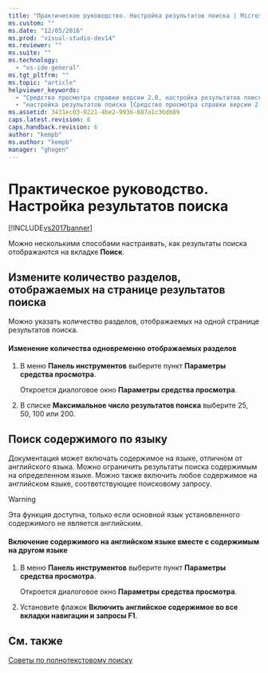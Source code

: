 ```yaml
---
title: "Практическое руководство. Настройка результатов поиска | Microsoft Docs"
ms.custom: ""
ms.date: "12/05/2016"
ms.prod: "visual-studio-dev14"
ms.reviewer: ""
ms.suite: ""
ms.technology: 
  - "vs-ide-general"
ms.tgt_pltfrm: ""
ms.topic: "article"
helpviewer_keywords: 
  - "Средство просмотра справки версии 2.0, настройка результатов поиска"
  - "настройка результатов поиска [Средство просмотра справки версии 2.0]"
ms.assetid: 3431ec03-0221-4be2-9936-887a1c36db89
caps.latest.revision: 6
caps.handback.revision: 6
author: "kempb"
ms.author: "kempb"
manager: "ghogen"
---
```

# Практическое руководство. Настройка результатов поиска
[!INCLUDE[vs2017banner](../code-quality/includes/vs2017banner.md)]

Можно несколькими способами настраивать, как результаты поиска отображаются на вкладке **Поиск**.  
  
## Измените количество разделов, отображаемых на странице результатов поиска  
 Можно указать количество разделов, отображаемых на одной странице результатов поиска.  
  
#### Изменение количества одновременно отображаемых разделов  
  
1.  В меню **Панель инструментов** выберите пункт **Параметры средства просмотра**.  
  
     Откроется диалоговое окно **Параметры средства просмотра**.  
  
2.  В списке **Максимальное число результатов поиска** выберите 25, 50, 100 или 200.  
  
## Поиск содержимого по языку  
 Документация может включать содержимое на языке, отличном от английского языка.  Можно ограничить результаты поиска содержимым на определенном языке.  Можно также включить любое содержимое на английском языке, соответствующее поисковому запросу.  
  
> [!WARNING]
>  Эта функция доступна, только если основной язык установленного содержимого не является английским.  
  
#### Включение содержимого на английском языке вместе с содержимым на другом языке  
  
1.  В меню **Панель инструментов** выберите пункт **Параметры средства просмотра**.  
  
     Откроется диалоговое окно **Параметры средства просмотра**.  
  
2.  Установите флажок **Включить английское содержимое во все вкладки навигации и запросы F1**.  
  
## См. также  
 [Советы по полнотекстовому поиску](../ide/full-text-search-tips.md)
